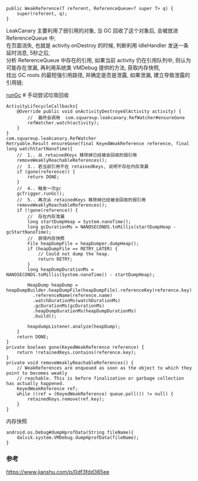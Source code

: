 ```
public WeakReference(T referent, ReferenceQueue<? super T> q) {
    super(referent, q);
}
```
LeakCanary 主要利用了弱引用的对象, 当 GC 回收了这个对象后, 会被放进 ReferenceQueue 中;  
在页面消失, 也就是 activity.onDestroy 的时候, 判断利用 idleHandler 发送一条延时消息, 5秒之后,  
分析 ReferenceQueue 中存在的引用, 如果当前 activity 仍在引用队列中, 则认为可能存在泄漏, 再利用系统类 VMDebug 提供的方法, 获取内存快照,  
找出 GC roots 的最短强引用路径, 并确定是否是泄露, 如果泄漏, 建立导致泄露的引用链;  

[runGc](/Java/jvm/garbage_collection.md) # 手动尝试垃圾回收  
```
ActivityLifecycleCallbacks{
    @Override public void onActivityDestroyed(Activity activity) {
        //  最终会调用  com.squareup.leakcanary.RefWatcher#ensureGone  
        refWatcher.watch(activity);
    }
}
com.squareup.leakcanary.RefWatcher
Retryable.Result ensureGone(final KeyedWeakReference reference, final long watchStartNanoTime){
    //  1.. 从 retainedKeys 移除掉已经被会回收的弱引用  
    removeWeaklyReachableReferences();
    //  3.. 若当前引用不在 retainedKeys, 说明不存在内存泄漏
    if (gone(reference)) {
        return DONE;
    }
    //  4.. 触发一次gc
    gcTrigger.runGc();
    //  5.. 再次从 retainedKeys 移除掉已经被会回收的弱引用
    removeWeaklyReachableReferences();
    if (!gone(reference)) {
        //  存在内存泄漏  
        long startDumpHeap = System.nanoTime();
        long gcDurationMs = NANOSECONDS.toMillis(startDumpHeap - gcStartNanoTime);
        //  获得内存快照  
        File heapDumpFile = heapDumper.dumpHeap();
        if (heapDumpFile == RETRY_LATER) {
            // Could not dump the heap.
            return RETRY;
        }
        long heapDumpDurationMs = NANOSECONDS.toMillis(System.nanoTime() - startDumpHeap);
        
        HeapDump heapDump = heapDumpBuilder.heapDumpFile(heapDumpFile).referenceKey(reference.key)
          .referenceName(reference.name)
          .watchDurationMs(watchDurationMs)
          .gcDurationMs(gcDurationMs)
          .heapDumpDurationMs(heapDumpDurationMs)
          .build();
        
        heapdumpListener.analyze(heapDump);
    }
    return DONE;
}  
private boolean gone(KeyedWeakReference reference) {
    return !retainedKeys.contains(reference.key);
}
private void removeWeaklyReachableReferences() {
    // WeakReferences are enqueued as soon as the object to which they point to becomes weakly
    // reachable. This is before finalization or garbage collection has actually happened.
    KeyedWeakReference ref;
    while ((ref = (KeyedWeakReference) queue.poll()) != null) {
        retainedKeys.remove(ref.key);
    }
}
```
内存快照  
```
android.os.Debug#dumpHprofData(String fileName){
    dalvik.system.VMDebug.dumpHprofData(fileName);   
}
```
### 参考  
https://www.jianshu.com/p/0df3fdd365ee  
